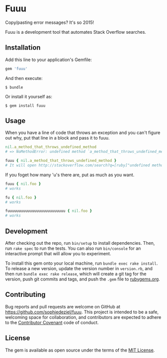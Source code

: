 # Fuuu

Copy/pasting error messages? It's so 2015!

Fuuu is a development tool that automates Stack Overflow searches.

## Installation

Add this line to your application's Gemfile:

```ruby
gem 'fuuu'
```

And then execute:

    $ bundle

Or install it yourself as:

    $ gem install fuuu

## Usage

When you have a line of code that throws an exception and you can't figure out why, put that line in a block and pass it to fuuu.

```ruby
nil.a_method_that_throws_undefined_method
# => NoMethodError: undefined method `a_method_that_throws_undefined_method' for nil:NilClass

fuuu { nil.a_method_that_throws_undefined_method }
# It will open http://stackoverflow.com/search?q=[ruby]"undefined method `a_method_that_throws_undefined_method' for nil:NilClass" in your default browser

```

If you foget how many 'u's there are, put as much as you want.

```ruby
fuuu { nil.foo }
# works

fu { nil.foo }
# works

fuuuuuuuuuuuuuuuuuuuuuuuuuu { nil.foo }
# works
```


## Development

After checking out the repo, run `bin/setup` to install dependencies. Then, run `rake spec` to run the tests. You can also run `bin/console` for an interactive prompt that will allow you to experiment.

To install this gem onto your local machine, run `bundle exec rake install`. To release a new version, update the version number in `version.rb`, and then run `bundle exec rake release`, which will create a git tag for the version, push git commits and tags, and push the `.gem` file to [rubygems.org](https://rubygems.org).

## Contributing

Bug reports and pull requests are welcome on GitHub at https://github.com/sophiedeziel/fuuu. This project is intended to be a safe, welcoming space for collaboration, and contributors are expected to adhere to the [Contributor Covenant](contributor-covenant.org) code of conduct.


## License

The gem is available as open source under the terms of the [MIT License](http://opensource.org/licenses/MIT).

